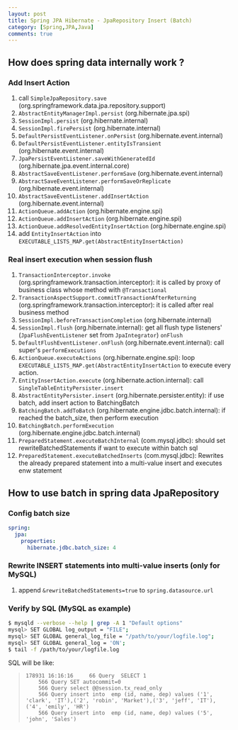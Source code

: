 ```yaml
---
layout: post
title: Spring JPA Hibernate - JpaRepository Insert (Batch)
category: [Spring,JPA,Java]
comments: true
---
```


## How does spring data internally work ?

### Add Insert Action

1. call `SimpleJpaRepository.save` (org.springframework.data.jpa.repository.support)
1. `AbstractEntityManagerImpl.persist` (org.hibernate.jpa.spi)
1. `SessionImpl.persist` (org.hibernate.internal)
1. `SessionImpl.firePersist` (org.hibernate.internal)
1. `DefaultPersistEventListener.onPersist` (org.hibernate.event.internal)
1. `DefaultPersistEventListener.entityIsTransient` (org.hibernate.event.internal)
1. `JpaPersistEventListener.saveWithGeneratedId` (org.hibernate.jpa.event.internal.core)
1. `AbstractSaveEventListener.performSave` (org.hibernate.event.internal)
1. `AbstractSaveEventListener.performSaveOrReplicate` (org.hibernate.event.internal)
1. `AbstractSaveEventListener.addInsertAction` (org.hibernate.event.internal)
1. `ActionQueue.addAction` (org.hibernate.engine.spi)
1. `ActionQueue.addInsertAction` (org.hibernate.engine.spi)
1. `ActionQueue.addResolvedEntityInsertAction` (org.hibernate.engine.spi)
1. add `EntityInsertAction` into `EXECUTABLE_LISTS_MAP.get(AbstractEntityInsertAction)`

### Real insert execution when session flush

1. `TransactionInterceptor.invoke` (org.springframework.transaction.interceptor): it is called by proxy of business class whose method with `@Transactional`
1. `TransactionAspectSupport.commitTransactionAfterReturning` (org.springframework.transaction.interceptor): it is called after real business method
1. `SessionImpl.beforeTransactionCompletion` (org.hibernate.internal)
1. `SessionImpl.flush` (org.hibernate.internal): get all flush type listeners' (`JpaFlushEventListener` set from `JpaIntegrator`) `onFlush`
1. `DefaultFlushEventListener.onFlush` (org.hibernate.event.internal): call super's `performExecutions`
1. `ActionQueue.executeActions` (org.hibernate.engine.spi): loop `EXECUTABLE_LISTS_MAP.get(AbstractEntityInsertAction` to execute every action.
1. `EntityInsertAction.execute` (org.hibernate.action.internal): call `SingleTableEntityPersister.insert`
1. `AbstractEntityPersister.insert` (org.hibernate.persister.entity): if use batch, add insert action to BatchingBatch
1. `BatchingBatch.addToBatch` (org.hibernate.engine.jdbc.batch.internal): if reached the batch_size, then perform execution
1. `BatchingBatch.performExecution` (org.hibernate.engine.jdbc.batch.internal)
1. `PreparedStatement.executeBatchInternal` (com.mysql.jdbc): should set rewriteBatchedStatements if want to execute within batch sql
1. `PreparedStatement.executeBatchedInserts` (com.mysql.jdbc): Rewrites the already prepared statement into a multi-value insert and executes enw statement

## How to use batch in spring data JpaRepository

### Config batch size

```yml
spring:
  jpa:
    properties:
      hibernate.jdbc.batch_size: 4
```

### Rewrite INSERT statements into multi-value inserts (only for MySQL)

1. append `&rewriteBatchedStatements=true` to `spring.datasource.url`

### Verify by SQL (MySQL as example)

```bash
$ mysqld --verbose --help | grep -A 1 "Default options"
mysql> SET GLOBAL log_output = "FILE";
mysql> SET GLOBAL general_log_file = "/path/to/your/logfile.log";
mysql> SET GLOBAL general_log = 'ON';
$ tail -f /path/to/your/logfile.log
```

SQL will be like:

>     178931 16:16:16	  66 Query	SELECT 1
> 		  566 Query	SET autocommit=0
> 		  566 Query	select @@session.tx_read_only
> 		  566 Query	insert into  emp (id, name, dep) values ('1', 'clark', 'IT'),('2', 'robin', 'Market'),('3', 'jeff', 'IT'),('4', 'emily', 'HR')
> 		  566 Query	insert into  emp (id, name, dep) values ('5', 'john', 'Sales')
